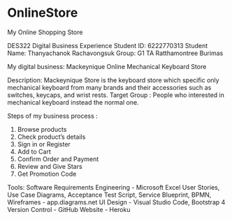 # OnlineStore
My Online Shopping Store

DES322 Digital Business Experience
Student ID: 6222770313
Student Name: Thanyachanok Rachavongsuk
Group: G1 TA Ratthamontree Burimas

My digital business: Mackeynique Online Mechanical Keyboard Store

Description: 
Mackeynique Store is the keyboard store which specific only mechanical keyboard from many brands and their accessories such as switches, keycaps, and wrist rests.
Target Group : People who interested in mechanical keyboard instead the normal one.

Steps of my business process :
1. Browse products
2. Check product’s details
3. Sign in or Register
4. Add to Cart
5. Confirm Order and Payment
6. Review and Give Stars
7. Get Promotion Code

Tools:
Software Requirements Engineering - Microsoft Excel
User Stories, Use Case Diagrams, Acceptance Test Script, Service Blueprint, BPMN, Wireframes - app.diagrams.net
UI Design - Visual Studio Code, Bootstrap 4
Version Control - GitHub
Website - Heroku
